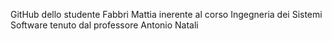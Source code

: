 GitHub dello studente Fabbri Mattia inerente al corso Ingegneria dei Sistemi Software tenuto dal professore Antonio Natali
